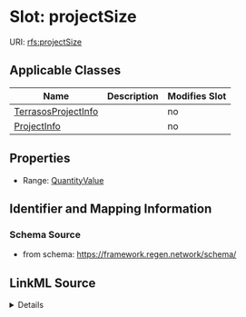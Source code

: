 

# Slot: projectSize

URI: [rfs:projectSize](https://framework.regen.network/schema/projectSize)



<!-- no inheritance hierarchy -->





## Applicable Classes

| Name | Description | Modifies Slot |
| --- | --- | --- |
| [TerrasosProjectInfo](TerrasosProjectInfo.md) |  |  no  |
| [ProjectInfo](ProjectInfo.md) |  |  no  |







## Properties

* Range: [QuantityValue](QuantityValue.md)





## Identifier and Mapping Information







### Schema Source


* from schema: https://framework.regen.network/schema/




## LinkML Source

<details>
```yaml
name: projectSize
from_schema: https://framework.regen.network/schema/
rank: 1000
alias: projectSize
domain_of:
- ProjectInfo
range: QuantityValue
inlined: false

```
</details>